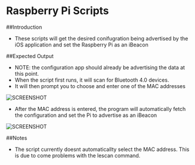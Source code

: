 Raspberry Pi Scripts
========

##Introduction 
- These scripts will get the desired conifugration being advertised by the iOS application and set the Raspberry Pi as an iBeacon

##Expected Output
- NOTE: the configuration app should already be advertising the data at this point. 
- When the script first runs, it will scan for Bluetooth 4.0 devices. 
- It will then prompt you to choose and enter one of the MAC addresses 

![SCREENSHOT](https://raw.github.com/acompagno/PiBeacon/master/Images/ScriptsScreenshots/1.png?token=4412299__eyJzY29wZSI6IlJhd0Jsb2I6YWNvbXBhZ25vL1BpQmVhY29uL21hc3Rlci9JbWFnZXMvU2NyaXB0c1NjcmVlbnNob3RzLzEucG5nIiwiZXhwaXJlcyI6MTM5MTc5NTM3NX0%3D--ea84625c817e5a1f9513f02564977dddada37e04)
- After the MAC address is entered, the program will automatically fetch the configuration and set the Pi to advertise as an iBeacon

![SCREENSHOT](https://raw.github.com/acompagno/PiBeacon/master/Images/ScriptsScreenshots/2.png?token=4412299__eyJzY29wZSI6IlJhd0Jsb2I6YWNvbXBhZ25vL1BpQmVhY29uL21hc3Rlci9JbWFnZXMvU2NyaXB0c1NjcmVlbnNob3RzLzIucG5nIiwiZXhwaXJlcyI6MTM5MTc5NTQ0Mn0%3D--22eb22600f815aadb568755da432bbdc973895d5)

##Notes 
- The script currently doesnt automaticallty select the MAC address. This is due to come problems with the lescan command. 
